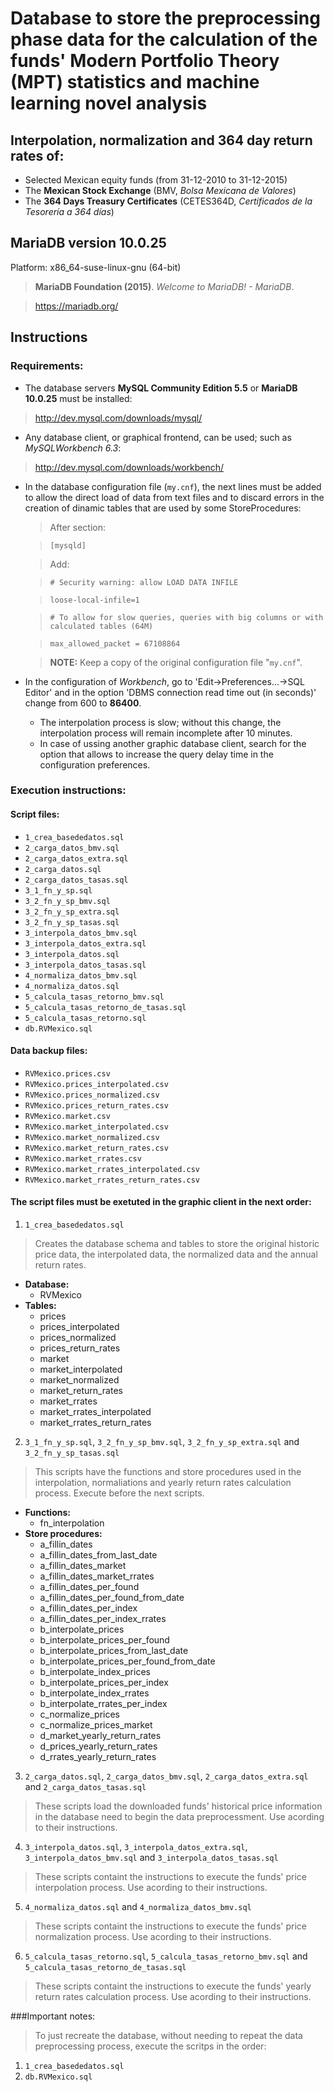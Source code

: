 # Database to store the preprocessing phase data for the calculation of the funds' Modern Portfolio Theory (MPT) statistics and machine learning novel analysis
## Interpolation, normalization and 364 day return rates of:
* Selected Mexican equity funds (from 31-12-2010 to 31-12-2015)
* The **Mexican Stock Exchange** (BMV, *Bolsa Mexicana de Valores*)
* The **364 Days Treasury Certificates** (CETES364D, *Certificados de la Tesorería a 364 días*)

## MariaDB version 10.0.25
Platform: x86_64-suse-linux-gnu (64-bit)
>**MariaDB Foundation (2015)**. *Welcome to MariaDB! - MariaDB*.

>https://mariadb.org/

## Instructions
### Requirements:
* The database servers **MySQL Community Edition 5.5** or **MariaDB 10.0.25** must be installed:
>http://dev.mysql.com/downloads/mysql/

* Any database client, or graphical frontend, can be used; such as *MySQLWorkbench 6.3*:
>http://dev.mysql.com/downloads/workbench/

* In the database configuration file (`my.cnf`), the next lines must be added to allow the direct load of data from text files and to discard errors in the creation of dinamic tables that are used by some StoreProcedures:
  >After section:

  > `[mysqld]`


  >Add:

  > `# Security warning: allow LOAD DATA INFILE`

  > `loose-local-infile=1`

  > `# To allow for slow queries, queries with big columns or with calculated tables (64M)`

  > `max_allowed_packet = 67108864`


  > **NOTE:** Keep a copy of the original configuration file "`my.cnf`".

* In the configuration of *Workbench*, go to 'Edit->Preferences...->SQL Editor' and in the option 'DBMS connection read time out (in seconds)' change from 600 to **86400**.
  * The interpolation process is slow; without this change, the interpolation process will remain incomplete after 10 minutes.
  * In case of ussing another graphic database client, search for the option that allows to increase the query delay time in the configuration preferences.


### Execution instructions:
#### Script files:
* `1_crea_basededatos.sql`
* `2_carga_datos_bmv.sql`
* `2_carga_datos_extra.sql`
* `2_carga_datos.sql`
* `2_carga_datos_tasas.sql`
* `3_1_fn_y_sp.sql`
* `3_2_fn_y_sp_bmv.sql`
* `3_2_fn_y_sp_extra.sql`
* `3_2_fn_y_sp_tasas.sql`
* `3_interpola_datos_bmv.sql`
* `3_interpola_datos_extra.sql`
* `3_interpola_datos.sql`
* `3_interpola_datos_tasas.sql`
* `4_normaliza_datos_bmv.sql`
* `4_normaliza_datos.sql`
* `5_calcula_tasas_retorno_bmv.sql`
* `5_calcula_tasas_retorno_de_tasas.sql`
* `5_calcula_tasas_retorno.sql`
* `db.RVMexico.sql`

#### Data backup files:
* `RVMexico.prices.csv`
* `RVMexico.prices_interpolated.csv`
* `RVMexico.prices_normalized.csv`
* `RVMexico.prices_return_rates.csv`
* `RVMexico.market.csv`
* `RVMexico.market_interpolated.csv`
* `RVMexico.market_normalized.csv`
* `RVMexico.market_return_rates.csv`
* `RVMexico.market_rrates.csv`
* `RVMexico.market_rrates_interpolated.csv`
* `RVMexico.market_rrates_return_rates.csv`

#### The script files must be exetuted in the graphic client in the next order:
1. `1_crea_basededatos.sql`
> Creates the database schema and tables to store the original historic price data, the interpolated data, the normalized data and the annual return rates.

  * **Database:**
    * RVMexico
  * **Tables:**
    * prices
    * prices_interpolated
    * prices_normalized
    * prices_return_rates
    * market
    * market_interpolated
    * market_normalized
    * market_return_rates
    * market_rrates
    * market_rrates_interpolated
    * market_rrates_return_rates

2. `3_1_fn_y_sp.sql`, `3_2_fn_y_sp_bmv.sql`, `3_2_fn_y_sp_extra.sql` and `3_2_fn_y_sp_tasas.sql`
> This scripts have the functions and store procedures used in the interpolation, normaliations and yearly return rates calculation process. Execute before the next scripts.

  * **Functions:**
    * fn_interpolation
  * **Store procedures:**
    * a_fillin_dates
    * a_fillin_dates_from_last_date
    * a_fillin_dates_market
    * a_fillin_dates_market_rrates
    * a_fillin_dates_per_found
    * a_fillin_dates_per_found_from_date
    * a_fillin_dates_per_index
    * a_fillin_dates_per_index_rrates
    * b_interpolate_prices
    * b_interpolate_prices_per_found
    * b_interpolate_prices_from_last_date
    * b_interpolate_prices_per_found_from_date
    * b_interpolate_index_prices
    * b_interpolate_prices_per_index
    * b_interpolate_index_rrates
    * b_interpolate_rrates_per_index
    * c_normalize_prices
    * c_normalize_prices_market
    * d_market_yearly_return_rates
    * d_prices_yearly_return_rates
    * d_rrates_yearly_return_rates

3. `2_carga_datos.sql`, `2_carga_datos_bmv.sql`, `2_carga_datos_extra.sql` and `2_carga_datos_tasas.sql`
> These scripts load the downloaded funds' historical price information in the database need to begin the data preprocessment. Use acording to their instructions.

4. `3_interpola_datos.sql`, `3_interpola_datos_extra.sql`, `3_interpola_datos_bmv.sql` and `3_interpola_datos_tasas.sql`
> These scripts containt the instructions to execute the funds' price interpolation process. Use acording to their instructions.

5. `4_normaliza_datos.sql` and `4_normaliza_datos_bmv.sql`
> These scripts containt the instructions to execute the funds' price normalization process. Use acording to their instructions.

6. `5_calcula_tasas_retorno.sql`, `5_calcula_tasas_retorno_bmv.sql` and `5_calcula_tasas_retorno_de_tasas.sql`
> These scripts containt the instructions to execute the funds' yearly return rates calculation process. Use acording to their instructions.

###Important notes:
> To just recreate the database, without needing to repeat the data preprocessing process, execute the scritps in the order:
  1. `1_crea_basededatos.sql`
  2. `db.RVMexico.sql`

